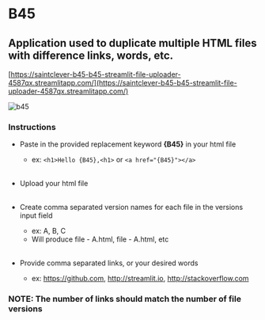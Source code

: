 # B45

## Application used to duplicate multiple HTML files with difference links, words, etc.

[https://saintclever-b45-b45-streamlit-file-uploader-4587qx.streamlitapp.com/](https://saintclever-b45-b45-streamlit-file-uploader-4587qx.streamlitapp.com/)


![b45](assets/b45.png)


### Instructions
- Paste in the provided replacement keyword **{B45}** in your html file
    - ex: `<h1>Hello {B45},<h1>` or `<a href="{B45}"></a>` <br><br>


- Upload your html file <br><br>


- Create comma separated version names for each file in the versions input field
    - ex: A, B, C
    - Will produce file - A.html, file - A.html, etc <br><br>


- Provide comma separated links, or your desired words
    - ex: https://github.com, http://streamlit.io, http://stackoverflow.com


### NOTE: The number of links should match the number of file versions